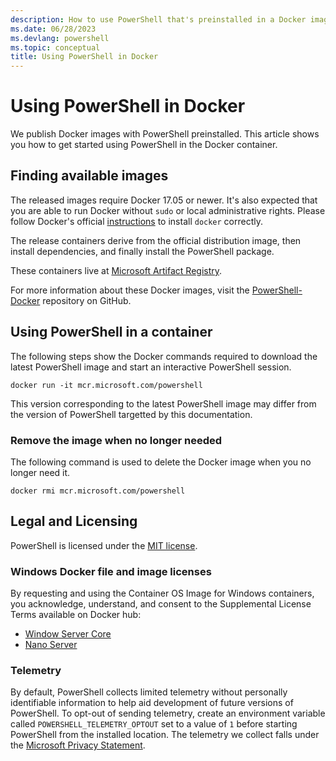 ```yaml
---
description: How to use PowerShell that's preinstalled in a Docker image.
ms.date: 06/28/2023
ms.devlang: powershell
ms.topic: conceptual
title: Using PowerShell in Docker
---
```


# Using PowerShell in Docker

We publish Docker images with PowerShell preinstalled. This article shows you how to get
started using PowerShell in the Docker container.

## Finding available images

The released images require Docker 17.05 or newer. It's also expected that you are able to run
Docker without `sudo` or local administrative rights. Please follow Docker's official
[instructions][01] to install `docker` correctly.

The release containers derive from the official distribution image, then install dependencies, and
finally install the PowerShell package.

These containers live at [Microsoft Artifact Registry][05].

For more information about these Docker images, visit the [PowerShell-Docker][02] repository on
GitHub.

## Using PowerShell in a container

The following steps show the Docker commands required to download the latest PowerShell image and start an interactive
PowerShell session.

```console
docker run -it mcr.microsoft.com/powershell
```

This version corresponding to the latest PowerShell image may differ from the version of PowerShell targetted by this documentation.  

### Remove the image when no longer needed

The following command is used to delete the Docker image when you no longer need it.

```console
docker rmi mcr.microsoft.com/powershell
```

## Legal and Licensing

PowerShell is licensed under the [MIT license][03].

### Windows Docker file and image licenses

By requesting and using the Container OS Image for Windows containers, you acknowledge, understand,
and consent to the Supplemental License Terms available on Docker hub:

- [Window Server Core][06]
- [Nano Server][04]

### Telemetry

By default, PowerShell collects limited telemetry without personally identifiable information to
help aid development of future versions of PowerShell. To opt-out of sending telemetry, create an
environment variable called `POWERSHELL_TELEMETRY_OPTOUT` set to a value of `1` before starting
PowerShell from the installed location. The telemetry we collect falls under the
[Microsoft Privacy Statement][07].

<!-- link references -->
[01]: https://docs.docker.com/engine/installation/
[02]: https://github.com/PowerShell/PowerShell-Docker
[03]: https://github.com/PowerShell/PowerShell/tree/master/LICENSE.txt
[04]: https://mcr.microsoft.com/product/windows/nanoserver
[05]: https://mcr.microsoft.com/product/powershell
[06]: https://mcr.microsoft.com/product/windows/servercore
[07]: https://privacy.microsoft.com/privacystatement/
